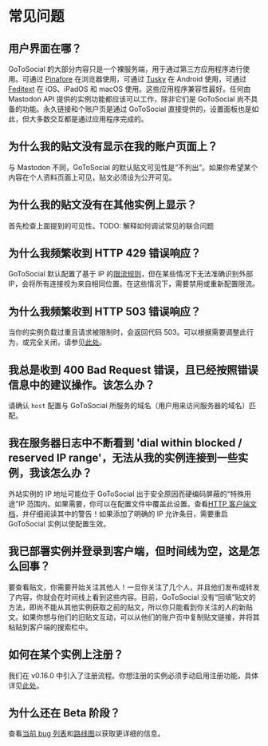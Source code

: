 # 常见问题

## 用户界面在哪？

GoToSocial 的大部分内容只是一个裸服务端，用于通过第三方应用程序进行使用。可通过 [Pinafore](https://pinafore.social/) 在浏览器使用，可通过 [Tusky](https://tusky.app/) 在 Android 使用，可通过 [Feditext](https://github.com/feditext/feditext) 在 iOS、iPadOS 和 macOS 使用。这些应用程序兼容性最好。任何由 Mastodon API 提供的实例功能都应该可以工作，除非它们是 GoToSocial 尚不具备的功能。永久链接和个账户页是通过 GoToSocial 直接提供的，设置面板也是如此，但大多数交互都是通过应用程序完成的。

## 为什么我的贴文没有显示在我的账户页面上？

与 Mastodon 不同，GoToSocial 的默认贴文可见性是“不列出”。如果你希望某个内容在个人资料页面上可见，贴文必须设为公开可见。

## 为什么我的贴文没有在其他实例上显示？

首先检查上面提到的可见性。TODO: 解释如何调试常见的联合问题

## 为什么我频繁收到 HTTP 429 错误响应？

GoToSocial 默认配置了基于 IP 的[限流规则](./api/ratelimiting.md)，但在某些情况下无法准确识别外部 IP，会将所有连接视为来自相同位置。在这些情况下，需要禁用或重新配置限流。

## 为什么我频繁收到 HTTP 503 错误响应？

当你的实例负载过重且请求被限制时，会返回代码 503。可以根据需要调整此行为，或完全关闭，请参见[此处](./api/throttling.md)。

## 我总是收到 400 Bad Request 错误，且已经按照错误信息中的建议操作。该怎么办？

请确认 `host` 配置与 GoToSocial 所服务的域名（用户用来访问服务器的域名）匹配。

## 我在服务器日志中不断看到 'dial within blocked / reserved IP range'，无法从我的实例连接到一些实例，我该怎么办？

外站实例的 IP 地址可能位于 GoToSocial 出于安全原因而硬编码屏蔽的“特殊用途”IP 范围内。如果需要，你可以在配置文件中覆盖此设置。查看[HTTP 客户端文档](./configuration/httpclient.md)，并仔细阅读其中的警告！如果添加了明确的 IP 允许条目，需要重启 GoToSocial 实例以使配置生效。

## 我已部署实例并登录到客户端，但时间线为空，这是怎么回事？

要查看贴文，你需要开始关注其他人！一旦你关注了几个人，并且他们发布或转发了内容，你就会在时间线上看到这些内容。目前，GoToSocial 没有“回填”贴文的方法，即尚不能从其他实例获取之前的贴文，所以你只能看到你关注的人的新贴文。如果你想与他们的旧贴文互动，可以从他们的账户页中复制贴文链接，并将其粘贴到客户端的搜索栏中。

## 如何在某个实例上注册？

我们在 v0.16.0 中引入了注册流程。你想注册的实例必须手动启用注册功能，具体详见[此处](./admin/signups.md)。

## 为什么还在 Beta 阶段？

查看[当前 bug 列表](https://codeberg.org/superseriousbusiness/gotosocial/issues?q=is%3Aissue+is%3Aopen+label%3Abug)和[路线图](https://codeberg.org/superseriousbusiness/gotosocial/src/branch/main/docs/locales/zh/repo/ROADMAP.md)以获取更详细的信息。
